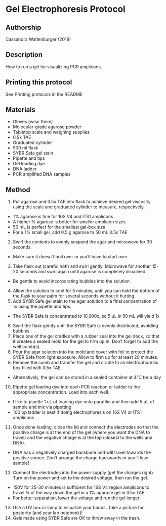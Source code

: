 Gel Electrophoresis Protocol
============================

## Authorship

Cassandra Wattenburger (2018)

## Description
How to run a gel for visualizing PCR amplicons.

## Printing this protocol
See Printing protocols in the README

## Materials

* Gloves (wear them)
* Molecular-grade agarose powder
* Tabletop scale and weighing supplies
* 0.5x TAE
* Graduated cylinder
* 500 ml flask
* SYBR Safe gel stain
* Pipette and tips
* Gel loading dye
* DNA ladder
* PCR amplified DNA samples

## Method
1. Put agarose and 0.5x TAE into flask to achieve desired gel viscosity using the scale and graduated cylinder to measure, respectively.
* 1% agarose is fine for 16S V4 and ITS1 amplicons
* A higher % agarose is better for smaller amplicon sizes
* 50 mL is perfect for the smallest gel-box size
* For a 1% small gel, add 0.5 g agarose to 50 mL 0.5x TAE
2. Swirl the contents to evenly suspend the agar and microwave for 30 seconds.
* Make sure it doesn’t boil over or you’ll have to start over
3.	Take flask out (careful hot!) and swirl gently. Microwave for another 15-20 seconds and swirl again until agarose is completely dissolved.
* Be gentle to avoid incorporating bubbles into the solution
4.	Allow the solution to cool for 5 minutes, until you can hold the bottom of the flask to your palm for several seconds without it hurting.
5.	Add SYBR Safe gel stain to the agar solution to a final concentration of 1x using the pipette and tips.
* The SYBR Safe is concentrated to 10,000x, so 5 uL in 50 mL will yield 1x 
6.	Swirl the flask gently until the SYBR Safe is evenly distributed, avoiding bubbles.
7.	Place one of the gel cradles with a rubber seal into the gel dock, so that it creates a sealed mold for the gel to firm up in. Don’t forget to add the well comb(s).
8.	Pour the agar solution into the mold and cover with foil to protect the SYBR Safe from light exposure. Allow to firm up for at least 20 minutes.
9.	Remove the comb and transfer the gel and cradle to an electrophoresis box filled with 0.5x TAE.
* Alternatively, the gel can be stored in a sealed container at 4°C for a day
10.	 Pipette gel loading dye into each PCR reaction or ladder to the appropriate concentration. Load into each well.
* I like to pipette 1 uL of loading dye onto parafilm and then add 5 uL of sample and mix via pipetting
* 100 bp ladder is best if doing electrophoresis on 16S V4 or ITS1 amplicons
11.	Once done loading, close the lid and connect the electrodes so that the positive charge is at the end of the gel (where you want the DNA to travel) and the negative charge is at the top (closest to the wells and DNA).
* DNA has a negatively charged backbone and will travel towards the positive source. Don’t arrange the charge backwards or you’ll lose sample!
12.	 Connect the electrodes into the power supply (get the charges right). Turn on the power and set to the desired voltage, then run the gel.
* 150V for 25-30 minutes is sufficient for 16S V4 region amplicons to travel ¾ of the way down the gel in a 1% agarose gel in 0.5x TAE
* For better separation, lower the voltage and run the gel longer
13.	Use a UV box or lamp to visualize your bands. Take a picture for posterity (and your lab notebook)!
14.	Gels made using SYBR Safe are OK to throw away in the trash.
